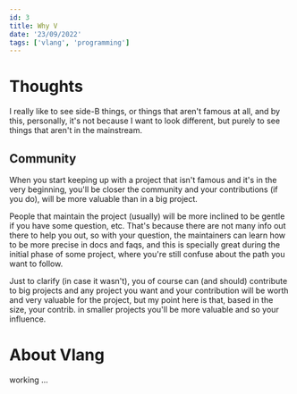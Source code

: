 ```yaml
---
id: 3
title: Why V
date: '23/09/2022'
tags: ['vlang', 'programming']
---
```


# Thoughts

I really like to see side-B things, or things that aren't famous at all, and by this, personally, it's not because I want to look different, but purely to see things that aren't in the mainstream.

## Community
When you start keeping up with a project that isn't famous and it's in the very beginning, you'll be closer the community and your contributions (if you do), will be more valuable than in a big project.

People that maintain the project (usually) will be more inclined to be gentle if you have some question, etc. That's because there are not many info out there to help you out, so with your question, the maintainers can learn how to be more precise in docs and faqs, and this is specially great during the initial phase of some project, where you're still confuse about the path you want to follow.

Just to clarify (in case it wasn't), you of course can (and should) contribute to big projects and any project you want and your contribution will be worth and very valuable for the project, but my point here is that, based in the size, your contrib. in smaller projects you'll be more valuable and so your influence.


# About Vlang
working ...
